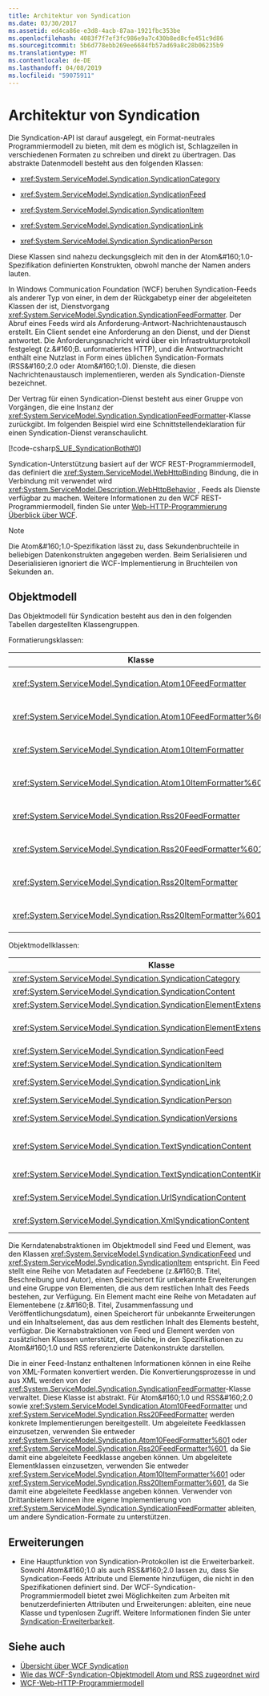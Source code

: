 ```yaml
---
title: Architektur von Syndication
ms.date: 03/30/2017
ms.assetid: ed4ca86e-e3d8-4acb-87aa-1921fbc353be
ms.openlocfilehash: 4083f7f7ef3fc986e9a7c430b8ed8cfe451c9d86
ms.sourcegitcommit: 5b6d778ebb269ee6684fb57ad69a8c28b06235b9
ms.translationtype: MT
ms.contentlocale: de-DE
ms.lasthandoff: 04/08/2019
ms.locfileid: "59075911"
---
```

# <a name="architecture-of-syndication"></a>Architektur von Syndication
Die Syndication-API ist darauf ausgelegt, ein Format-neutrales Programmiermodell zu bieten, mit dem es möglich ist, Schlagzeilen in verschiedenen Formaten zu schreiben und direkt zu übertragen. Das abstrakte Datenmodell besteht aus den folgenden Klassen:  
  
-   <xref:System.ServiceModel.Syndication.SyndicationCategory>  
  
-   <xref:System.ServiceModel.Syndication.SyndicationFeed>  
  
-   <xref:System.ServiceModel.Syndication.SyndicationItem>  
  
-   <xref:System.ServiceModel.Syndication.SyndicationLink>  
  
-   <xref:System.ServiceModel.Syndication.SyndicationPerson>  
  
 Diese Klassen sind nahezu deckungsgleich mit den in der Atom&amp;#160;1.0-Spezifikation definierten Konstrukten, obwohl manche der Namen anders lauten.  
  
 In Windows Communication Foundation (WCF) beruhen Syndication-Feeds als anderer Typ von einer, in dem der Rückgabetyp einer der abgeleiteten Klassen der ist, Dienstvorgang <xref:System.ServiceModel.Syndication.SyndicationFeedFormatter>. Der Abruf eines Feeds wird als Anforderung-Antwort-Nachrichtenaustausch erstellt. Ein Client sendet eine Anforderung an den Dienst, und der Dienst antwortet. Die Anforderungsnachricht wird über ein Infrastrukturprotokoll festgelegt (z.&amp;#160;B. unformatiertes HTTP), und die Antwortnachricht enthält eine Nutzlast in Form eines üblichen Syndication-Formats (RSS&amp;#160;2.0 oder Atom&amp;#160;1.0). Dienste, die diesen Nachrichtenaustausch implementieren, werden als Syndication-Dienste bezeichnet.  
  
 Der Vertrag für einen Syndication-Dienst besteht aus einer Gruppe von Vorgängen, die eine Instanz der <xref:System.ServiceModel.Syndication.SyndicationFeedFormatter>-Klasse zurückgibt. Im folgenden Beispiel wird eine Schnittstellendeklaration für einen Syndication-Dienst veranschaulicht.  
  
 [!code-csharp[S_UE_SyndicationBoth#0](../../../../samples/snippets/csharp/VS_Snippets_CFX/s_ue_syndicationboth/cs/service.cs#0)]  
  
 Syndication-Unterstützung basiert auf der WCF REST-Programmiermodell, das definiert die <xref:System.ServiceModel.WebHttpBinding> Bindung, die in Verbindung mit verwendet wird <xref:System.ServiceModel.Description.WebHttpBehavior> , Feeds als Dienste verfügbar zu machen. Weitere Informationen zu den WCF REST-Programmiermodell, finden Sie unter [Web-HTTP-Programmierung Überblick über WCF](../../../../docs/framework/wcf/feature-details/wcf-web-http-programming-model-overview.md).  
  
> [!NOTE]
>  Die Atom&amp;#160;1.0-Spezifikation lässt zu, dass Sekundenbruchteile in beliebigen Datenkonstrukten angegeben werden. Beim Serialisieren und Deserialisieren ignoriert die WCF-Implementierung in Bruchteilen von Sekunden an.  
  
## <a name="object-model"></a>Objektmodell  
 Das Objektmodell für Syndication besteht aus den in den folgenden Tabellen dargestellten Klassengruppen.  
  
 Formatierungsklassen:  
  
|Klasse|Beschreibung|  
|-----------|-----------------|  
|<xref:System.ServiceModel.Syndication.Atom10FeedFormatter>|Eine Klasse, die eine <xref:System.ServiceModel.Syndication.SyndicationFeed>-Instanz ins Atom&amp;#160;1.0-Format serialisiert.|  
|<xref:System.ServiceModel.Syndication.Atom10FeedFormatter%601>|Eine Klasse, die abgeleitete Klassen von <xref:System.ServiceModel.Syndication.SyndicationFeed> ins Atom&amp;#160;1.0-Format serialisiert.|  
|<xref:System.ServiceModel.Syndication.Atom10ItemFormatter>|Eine Klasse, die eine <xref:System.ServiceModel.Syndication.SyndicationItem>-Instanz ins Atom&amp;#160;1.0-Format serialisiert.|  
|<xref:System.ServiceModel.Syndication.Atom10ItemFormatter%601>|Eine Klasse, die abgeleitete Klassen von <xref:System.ServiceModel.Syndication.SyndicationItem> ins Atom&amp;#160;1.0-Format serialisiert.|  
|<xref:System.ServiceModel.Syndication.Rss20FeedFormatter>|Eine Klasse, die eine <xref:System.ServiceModel.Syndication.SyndicationFeed>-Instanz ins RSS&amp;#160;2.0-Format serialisiert.|  
|<xref:System.ServiceModel.Syndication.Rss20FeedFormatter%601>|Eine Klasse, die abgeleitete Klassen von <xref:System.ServiceModel.Syndication.SyndicationFeed> ins RSS&amp;#160;2.0-Format serialisiert.|  
|<xref:System.ServiceModel.Syndication.Rss20ItemFormatter>|Eine Klasse, die eine <xref:System.ServiceModel.Syndication.SyndicationItem>-Instanz ins RSS&amp;#160;2.0-Format serialisiert.|  
|<xref:System.ServiceModel.Syndication.Rss20ItemFormatter%601>|Eine Klasse, die abgeleitete Klassen von <xref:System.ServiceModel.Syndication.SyndicationItem> ins RSS&amp;#160;2.0-Format serialisiert.|  
  
 Objektmodellklassen:  
  
|Klasse|Beschreibung|  
|-----------|-----------------|  
|<xref:System.ServiceModel.Syndication.SyndicationCategory>|Eine Klasse, die die Kategorie eines Syndication-Feeds darstellt.|  
|<xref:System.ServiceModel.Syndication.SyndicationContent>|Eine Basisklasse, die Syndication-Inhalte darstellt.|  
|<xref:System.ServiceModel.Syndication.SyndicationElementExtension>|Eine Klasse, die eine Syndication-Elementerweiterung darstellt.|  
|<xref:System.ServiceModel.Syndication.SyndicationElementExtensionCollection>|Eine Auflistung von <xref:System.ServiceModel.Syndication.SyndicationElementExtension>-Objekten.|  
|<xref:System.ServiceModel.Syndication.SyndicationFeed>|Eine Klasse, die ein Feedobjekt der obersten Ebene darstellt.|  
|<xref:System.ServiceModel.Syndication.SyndicationItem>|Eine Klasse, die ein Feedelement darstellt.|  
|<xref:System.ServiceModel.Syndication.SyndicationLink>|Eine Klasse, die eine Verknüpfung innerhalb eines Syndication-Feeds oder -Elements darstellt.|  
|<xref:System.ServiceModel.Syndication.SyndicationPerson>|Eine Klasse, die ein Atom-Personenkonstrukt darstellt.|  
|<xref:System.ServiceModel.Syndication.SyndicationVersions>|Eine Klasse, die die unterstützten Syndication-Protokollversionen darstellt.|  
|<xref:System.ServiceModel.Syndication.TextSyndicationContent>|Eine Klasse, die jeden dem Endbenutzer anzuzeigenden <xref:System.ServiceModel.Syndication.SyndicationItem>-Inhalt darstellt.|  
|<xref:System.ServiceModel.Syndication.TextSyndicationContentKind>|Eine Enumeration, die die verschiedenen unterstützten Typen von Text-Syndication-Inhalten darstellt.|  
|<xref:System.ServiceModel.Syndication.UrlSyndicationContent>|Eine Klasse, die Syndication-Inhalte darstellt, die aus der URL zu einer anderen Ressource bestehen.|  
|<xref:System.ServiceModel.Syndication.XmlSyndicationContent>|Eine Klasse, die Syndication-Inhalte darstellt, die nicht in einem Browser angezeigt werden sollen.|  
  
 Die Kerndatenabstraktionen im Objektmodell sind Feed und Element, was den Klassen <xref:System.ServiceModel.Syndication.SyndicationFeed> und <xref:System.ServiceModel.Syndication.SyndicationItem> entspricht. Ein Feed stellt eine Reihe von Metadaten auf Feedebene (z.&amp;#160;B. Titel, Beschreibung und Autor), einen Speicherort für unbekannte Erweiterungen und eine Gruppe von Elementen, die aus dem restlichen Inhalt des Feeds bestehen, zur Verfügung. Ein Element macht eine Reihe von Metadaten auf Elementebene (z.&amp;#160;B. Titel, Zusammenfassung und Veröffentlichungsdatum), einen Speicherort für unbekannte Erweiterungen und ein Inhaltselement, das aus dem restlichen Inhalt des Elements besteht, verfügbar. Die Kernabstraktionen von Feed und Element werden von zusätzlichen Klassen unterstützt, die übliche, in den Spezifikationen zu Atom&amp;#160;1.0 und RSS referenzierte Datenkonstrukte darstellen.  
  
 Die in einer Feed-Instanz enthaltenen Informationen können in eine Reihe von XML-Formaten konvertiert werden. Die Konvertierungsprozesse in und aus XML werden von der <xref:System.ServiceModel.Syndication.SyndicationFeedFormatter>-Klasse verwaltet. Diese Klasse ist abstrakt. Für Atom&amp;#160;1.0 und RSS&amp;#160;2.0 sowie <xref:System.ServiceModel.Syndication.Atom10FeedFormatter> und <xref:System.ServiceModel.Syndication.Rss20FeedFormatter> werden konkrete Implementierungen bereitgestellt. Um abgeleitete Feedklassen einzusetzen, verwenden Sie entweder <xref:System.ServiceModel.Syndication.Atom10FeedFormatter%601> oder <xref:System.ServiceModel.Syndication.Rss20FeedFormatter%601>, da Sie damit eine abgeleitete Feedklasse angeben können. Um abgeleitete Elementklassen einzusetzen, verwenden Sie entweder <xref:System.ServiceModel.Syndication.Atom10ItemFormatter%601> oder <xref:System.ServiceModel.Syndication.Rss20ItemFormatter%601>, da Sie damit eine abgeleitete Feedklasse angeben können. Verwender von Drittanbietern können ihre eigene Implementierung von <xref:System.ServiceModel.Syndication.SyndicationFeedFormatter> ableiten, um andere Syndication-Formate zu unterstützen.  
  
## <a name="extensibility"></a>Erweiterungen  
  
-   Eine Hauptfunktion von Syndication-Protokollen ist die Erweiterbarkeit. Sowohl Atom&amp;#160;1.0 als auch RSS&amp;#160;2.0 lassen zu, dass Sie Syndication-Feeds Attribute und Elemente hinzufügen, die nicht in den Spezifikationen definiert sind. Der WCF-Syndication-Programmiermodell bietet zwei Möglichkeiten zum Arbeiten mit benutzerdefinierten Attributen und Erweiterungen: ableiten, eine neue Klasse und typenlosen Zugriff. Weitere Informationen finden Sie unter [Syndication-Erweiterbarkeit](../../../../docs/framework/wcf/feature-details/syndication-extensibility.md).  
  
## <a name="see-also"></a>Siehe auch

- [Übersicht über WCF Syndication](../../../../docs/framework/wcf/feature-details/wcf-syndication-overview.md)
- [Wie das WCF-Syndication-Objektmodell Atom und RSS zugeordnet wird](../../../../docs/framework/wcf/feature-details/how-the-wcf-syndication-object-model-maps-to-atom-and-rss.md)
- [WCF-Web-HTTP-Programmiermodell](../../../../docs/framework/wcf/feature-details/wcf-web-http-programming-model.md)
